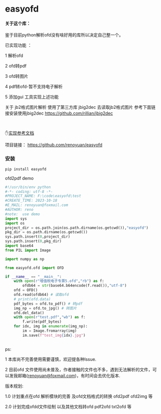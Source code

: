 # easyofd
#### 关于这个库：

鉴于目前python解析ofd没有啥好用的库所以决定自己整一个。

已实现功能 ：

1 解析ofd 

2 ofd转pdf 

3 ofd转图片

4 pdf转ofd-暂不支持电子解析

5 添加gui 工具实现上述功能

关于 jb2格式图片解析 
使用了第三方库 jbig2dec 去读取jb2格式图片 参考下面链接安装使用jbig2dec 
https://github.com/rillian/jbig2dec 



​	

:hand:[实现参考文档](https://openstd.samr.gov.cn/bzgk/gb/newGbInfo?hcno=3AF6682D939116B6F5EED53D01A9DB5D )

项目链接： https://github.com/renoyuan/easyofd



### 安装

```shell
pip install easyofd
```



ofd2pdf demo
```python
#!/usr/bin/env python
#-*- coding: utf-8 -*-
#PROJECT_NAME: F:\code\easyofd\test
#CREATE_TIME: 2023-10-18 
#E_MAIL: renoyuan@foxmail.com
#AUTHOR: reno 
#note:  use demo
import sys
import os
project_dir = os.path.join(os.path.dirname(os.getcwd()),"easyofd")
pkg_dir = os.path.dirname(os.getcwd())
sys.path.insert(0,project_dir)
sys.path.insert(0,pkg_dir)
import base64
from PIL import Image

import numpy as np

from easyofd.ofd import OFD

if __name__ == "__main__":
    with open(r"增值税电子专票5.ofd","rb") as f:
        ofdb64 = str(base64.b64encode(f.read()),"utf-8")
    ofd = OFD()
    ofd.read(ofdb64) # 读取ofd
    # print(ofd.data)
    pdf_bytes = ofd.to_pdf() # 转pdf
    img_np = ofd.to_jpg() # 转图片
    ofd.del_data()
    with open(r"test.pdf","wb") as f:
        f.write(pdf_bytes)
    for idx, img in enumerate(img_np):
        im = Image.fromarray(img)
        im.save(f"test_img{idx}.jpg")
       
```



ps:

1 本库尚不完善使用需要谨慎，欢迎提各种Issue.

2 目前ofd 文件使用尚未普及，作者接触的文件也不多，遇到无法解析的文件，可以发我邮箱(renoyuan@foxmail.com)，有时间会去优化版本.



版本规划:

1.0 计划重点在ofd 解析模块的完善 及ofd文档格式的转换 ofd2pdf ofd2img 等

2.0 计划完成ofdd文件绘制 以及其他文档转ofd pdf2ofd txt2ofd 等 

